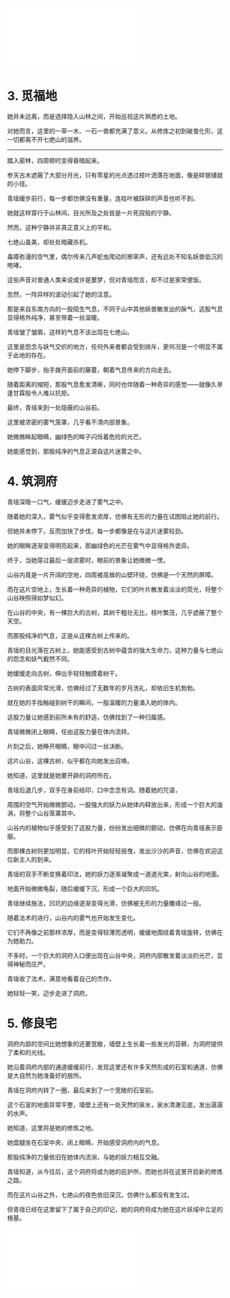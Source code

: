 ![](./七绝山妖录：蟒姬劫.md)


# 3. 觅福地

她并未远离，而是选择隐入山林之间，开始巡视这片熟悉的土地。

对她而言，这里的一草一木、一石一兽都充满了意义。从修炼之初到破茧化形，这一切都离不开七绝山的滋养。

---

踏入密林，四周顿时变得昏暗起来。

参天古木遮蔽了大部分月光，只有零星的光点透过枝叶洒落在地面，像是碎银铺就的小径。

青瑶缓步前行，每一步都仿佛没有重量，连枯叶被踩碎的声音也听不到。

她就这样穿行于山林间，目光所及之处皆是一片死寂般的宁静。

然而，这种宁静并非真正意义上的平和。

七绝山虽美，却处处暗藏杀机。

毒瘴弥漫的空气里，偶尔传来几声蛇虫爬动的窸窣声，还有远处不知名妖兽低沉的咆哮。

这些声音对普通人类来说或许是噩梦，但对青瑶而言，却不过是家常便饭。

忽然，一阵异样的波动引起了她的注意。

那是来自东南方向的一股陌生气息，不同于山中其他妖兽散发出的戾气，这股气息显得格外纯净，甚至带着一丝温暖。

青瑶皱了皱眉，这样的气息不该出现在七绝山。

这里是怨念与妖气交织的地方，任何外来者都会受到排斥，更何况是一个明显不属于此地的存在。

她停下脚步，抬手拨开面前的藤蔓，朝着气息传来的方向走去。

随着距离的缩短，那股气息愈发清晰，同时也伴随着一种奇异的感觉——就像久旱逢甘霖般令人难以抗拒。

最终，青瑶来到一处隐蔽的山谷前。

这里被浓密的雾气笼罩，几乎看不清内部景象。

她微微眯起眼睛，幽绿色的眸子闪烁着危险的光芒。

她能感觉到，那股纯净的气息正源自这片迷雾之中。

# 4. 筑洞府

青瑶深吸一口气，缓缓迈步走进了雾气之中。

随着她的深入，雾气似乎变得愈发浓厚，仿佛有无形的力量在试图阻止她的前行。

但她并未停下，反而加快了步伐，每一步都像是在与这片迷雾较劲。

她的眼眸逐渐变得明亮起来，那幽绿色的光芒在雾气中显得格外诡异。

终于，当她穿过最后一层浓雾时，眼前的景象让她微微一愣。

山谷内竟是一片开阔的空地，四周被高耸的山壁环绕，仿佛是一个天然的屏障。

而在这片空地上，生长着一种奇异的植物，它们的叶片散发着淡淡的荧光，将整个山谷映照得如梦似幻。

在山谷的中央，有一棵巨大的古树，其树干粗壮无比，枝叶繁茂，几乎遮蔽了整个天空。

而那股纯净的气息，正是从这棵古树上传来的。

青瑶的目光落在古树上，她能感受到古树中蕴含的强大生命力，这种力量与七绝山的怨念和妖气截然不同。

她缓缓走向古树，伸出手轻轻触摸着树干。

古树的表面异常光滑，仿佛经过了无数年的岁月洗礼，却依旧生机勃勃。

就在她的手指触碰到树干的瞬间，一股温暖的力量涌入她的体内。

这股力量让她感到前所未有的舒适，仿佛找到了一种归属感。

青瑶微微闭上眼睛，任由这股力量在体内流转。

片刻之后，她睁开眼睛，眼中闪过一丝决断。

这片山谷，这棵古树，似乎都在向她发出召唤。

她知道，这里就是她要开辟的洞府所在。

青瑶后退几步，双手在身前结印，口中念念有词。随着她的咒语，

周围的空气开始微微颤动，一股强大的妖力从她体内释放出来，形成一个巨大的漩涡，将整个山谷笼罩其中。

山谷内的植物似乎感受到了这股力量，纷纷发出细微的颤动，仿佛在向青瑶表示臣服。

而那棵古树则更加明显，它的枝叶开始轻轻摇曳，发出沙沙的声音，仿佛在欢迎这位新主人的到来。

青瑶的双手不断变换着印法，她的妖力逐渐凝聚成一道道光束，射向山谷的地面。

地面开始微微龟裂，随后缓缓下沉，形成一个巨大的凹坑。

青瑶继续施法，凹坑的边缘逐渐变得光滑，仿佛被无形的力量雕琢过一般。

随着法术的进行，山谷内的雾气也开始发生变化。

它们不再像之前那样浓厚，而是变得轻薄而透明，缓缓地围绕着青瑶旋转，仿佛在为她助力。

不多时，一个巨大的洞府入口便出现在山谷中央，洞府内部散发着淡淡的光芒，显得神秘而庄严。

青瑶收了法术，满意地看着自己的杰作。

她轻轻一笑，迈步走进了洞府。

# 5. 修良宅

洞府内部的空间比她想象的还要宽敞，墙壁上生长着一些发光的苔藓，为洞府提供了柔和的光线。

她沿着洞府内部的通道缓缓前行，发现这里还有许多天然形成的石室和通道，仿佛是大自然为她准备好的居所。

青瑶在洞府内转了一圈，最后来到了一个宽敞的石室前。

这个石室的地面异常平整，墙壁上还有一处天然的泉水，泉水清澈见底，发出潺潺的水声。

她知道，这里将是她的修炼之地。

她盘腿坐在石室中央，闭上眼睛，开始感受洞府内的气息。

那股纯净的力量依旧在她体内流淌，与她的妖力相互交融。

青瑶知道，从今往后，这个洞府将成为她的庇护所，而她也将在这里开启新的修炼之路。

而在这片山谷之外，七绝山的夜色依旧深沉，仿佛什么都没有发生过。

但青瑶已经在这里留下了属于自己的印记，她的洞府将成为她在这片妖域中立足的根基。

![](02.md)